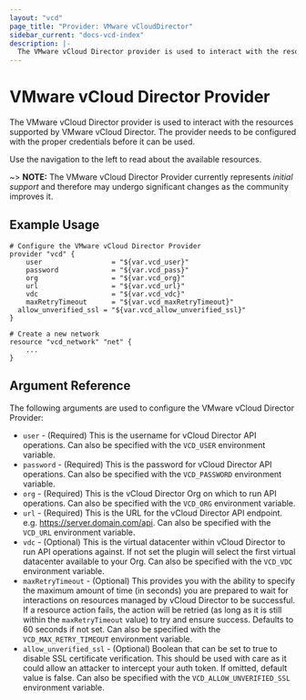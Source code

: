 ```yaml
---
layout: "vcd"
page_title: "Provider: VMware vCloudDirector"
sidebar_current: "docs-vcd-index"
description: |-
  The VMware vCloud Director provider is used to interact with the resources supported by VMware vCloud Director. The provider needs to be configured with the proper credentials before it can be used.
---
```


# VMware vCloud Director Provider

The VMware vCloud Director provider is used to interact with the resources supported by VMware vCloud Director. The provider needs to be configured with the proper credentials before it can be used.

Use the navigation to the left to read about the available resources.

~> **NOTE:** The VMware vCloud Director Provider currently represents _initial support_ and therefore may undergo significant changes as the community improves it.

## Example Usage

```
# Configure the VMware vCloud Director Provider
provider "vcd" {
	user                 = "${var.vcd_user}"
	password             = "${var.vcd_pass}"
	org                  = "${var.vcd_org}"
	url                  = "${var.vcd_url}"
	vdc                  = "${var.vcd_vdc}"
	maxRetryTimeout      = "${var.vcd_maxRetryTimeout}"
  allow_unverified_ssl = "${var.vcd_allow_unverified_ssl}"
}

# Create a new network
resource "vcd_network" "net" {
    ...
}
```

## Argument Reference

The following arguments are used to configure the VMware vCloud Director Provider:

* `user` - (Required) This is the username for vCloud Director API operations. Can also
  be specified with the `VCD_USER` environment variable.
* `password` - (Required) This is the password for vCloud Director API operations. Can
  also be specified with the `VCD_PASSWORD` environment variable.
* `org` - (Required) This is the vCloud Director Org on which to run API
  operations. Can also be specified with the `VCD_ORG` environment
  variable.
* `url` - (Required) This is the URL for the vCloud Director API endpoint. e.g.
  https://server.domain.com/api. Can also be specified with the `VCD_URL` environment variable.
* `vdc` - (Optional) This is the virtual datacenter within vCloud Director to run
  API operations against. If not set the plugin will select the first virtual
  datacenter available to your Org. Can also be specified with the `VCD_VDC` environment
  variable.
* `maxRetryTimeout` - (Optional) This provides you with the ability to specify the maximum
  amount of time (in seconds) you are prepared to wait for interactions on resources managed
  by vCloud Director to be successful. If a resource action fails, the action will be retried
  (as long as it is still within the `maxRetryTimeout` value) to try and ensure success.
  Defaults to 60 seconds if not set.
  Can also be specified with the `VCD_MAX_RETRY_TIMEOUT` environment variable.
* `allow_unverified_ssl` - (Optional) Boolean that can be set to true to
  disable SSL certificate verification. This should be used with care as it
  could allow an attacker to intercept your auth token. If omitted, default
  value is false. Can also be specified with the
  `VCD_ALLOW_UNVERIFIED_SSL` environment variable.
